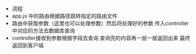 + 流程
+ app.js 中的路由根据路径跳转指定的路由文件
+ 路由中获取参数（这里也可以处理参数）然后将处理好的参数 传入controller中对应的方法去数据库查询
+ controller接收到参数根据字段去查询 查询完的内容再一层一层返回出来 最终返回到客户端

